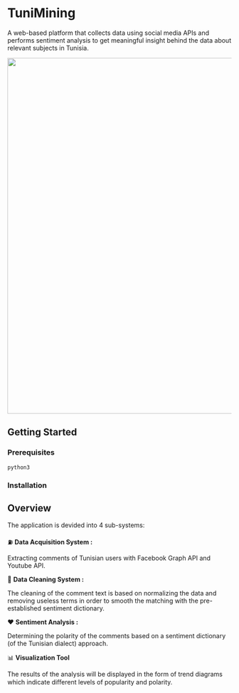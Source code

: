 # TuniMining
A web-based platform that collects data using social media APIs and performs sentiment analysis to get meaningful insight behind the data about relevant subjects in Tunisia. 


<p align="center">
  <img src="https://media.giphy.com/media/el134f6EXdGjWtDWqO/giphy.gif" width="800"/> 
</p>



## Getting Started

### Prerequisites

```
python3
```

### Installation


## Overview

The application is devided into 4 sub-systems:

:fuelpump: <b> Data Acquisition System :</b> 

Extracting comments of Tunisian users with Facebook Graph API and Youtube API.

:bath: <b> Data Cleaning System :</b>

The cleaning of the comment text is based on normalizing the data and removing useless terms in order to smooth the matching with the pre-established sentiment dictionary.

:heart: <b> Sentiment Analysis :</b> 

Determining the polarity of the comments based on a sentiment dictionary (of the Tunisian dialect) approach.

:bar_chart: <b> Visualization Tool </b> 

The results of the analysis will be displayed in the form of trend diagrams which indicate diﬀerent levels of popularity and polarity.



